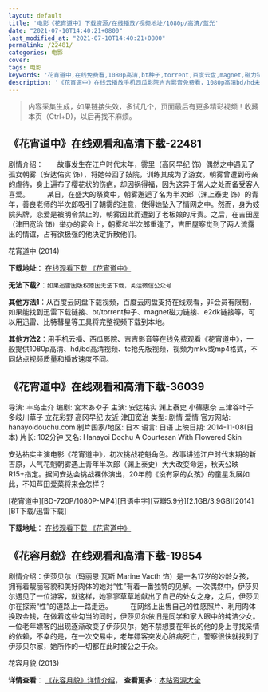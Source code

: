 ```yaml
---
layout: default
title: '电影《花宵道中》下载资源/在线播放/视频地址/1080p/高清/蓝光'
date: "2021-07-10T14:40:21+0800"
last_modified_at: "2021-07-10T14:40:21+0800"
permalink: /22481/
categories: 电影
cover:
tags: 电影
keywords: '花宵道中,在线免费看,1080p高清,bt种子,torrent,百度云盘,magnet,磁力链,迅雷下载资源'
description: '《花宵道中》在线云播放手机西瓜影院吉吉影音免费看，1080p高清bd/hd未删减完整版和tc抢先枪版，mkv/mp4格式，附带bt/torrent种子、magnet/磁力链、百度云盘、网盘资源迅雷下载链接'
---
```


>内容采集生成，如果链接失效，多试几个，页面最后有更多精彩视频！收藏本页（Ctrl+D)，以后再找不麻烦。


## 《花宵道中》在线观看和高清下载-22481

剧情介绍：　　故事发生在江户时代末年，雾里（高冈早纪 饰）偶然之中遇见了孤女朝雾（安达佑实 饰），将她带回了妓院，训练其成为了游女。朝雾曾遭到母亲的虐待，身上遍布了樱花状的伤疤，却因祸得福，因为这异于常人之处而备受客人喜爱。  　　某日，在盛大的祭奠中，朝雾邂逅了名为半次郎（渊上泰史 饰）的青年，善良老师的半次郎吸引了朝雾的注意，使得她坠入了情网之中。然而，身为妓院头牌，恋爱是被明令禁止的，朝雾因此而遭到了老板娘的斥责。之后，在吉田屋（津田宽治 饰）举办的宴会上，朝雾和半次郎重逢了，吉田屋察觉到了两人流露出的情谊，占有欲极强的他决定拆散他们。


花宵道中 (2014)

**下载地址**： [在线观看下载 《花宵道中》](https://www.btbtdy.me/btdy/dy447.html) 


**无法下载?**：`如果迅雷因版权原因无法下载，关注微信公众号 `

**其他方法1**：从百度云网盘下载视频，百度云网盘支持在线观看，非会员有限制，如果能找到迅雷下载链接、bt/torrent种子、magnet磁力链接、e2dk链接等，可以用迅雷、比特彗星等工具将完整视频下载到本地。

**其他方法2**：用手机云播、西瓜影院、吉吉影音等在线免费观看《花宵道中》，一般提供1080p高清、hd/bd高清视频、tc抢先版视频，视频为mkv或mp4格式，不同站点视频质量和播放速度不同。


## 《花宵道中》在线观看和高清下载-36039

导演: 丰岛圭介 编剧: 宮木あや子 主演: 安达祐实 渊上泰史 小篠恵奈 三津谷叶子 多岐川華子 立花彩野 高冈早纪 友近 津田宽治 类型: 剧情 爱情 官方网站: hanayoidouchu.com 制片国家/地区: 日本 语言: 日语 上映日期: 2014-11-08(日本) 片长: 102分钟 又名: Hanayoi Dochu A Courtesan With Flowered Skin

安达祐实主演电影《花宵道中》，初次挑战花魁角色。故事讲述江户时代末期的新吉原，人气花魁朝雾遇上青年半次郎（渊上泰史）大大改变命运，秋天公映R15+指定。据闻安达会挑战裸体演出，20年前《没有家的女孩》的童星发展如此，不知芦田爱菜将来会怎样？


[花宵道中][BD-720P/1080P-MP4][日语中字][豆瓣5.9分][2.1GB/3.9GB][2014][BT下载/迅雷下载]

**下载地址**： [在线观看下载 《花宵道中》](https://www.btdx8.com/torrent/a_courtesan_with_flowered_skin_2014.html) 


## 《花容月貌》在线观看和高清下载-19854

剧情介绍：伊莎贝尔（玛丽恩·瓦斯 Marine Vacth 饰）是一名17岁的妙龄女孩，拥有着靓丽容貌和美好肉体的她对“性”有着一番独特的见解。一次偶然中，伊莎贝尔遇见了一位游客，就这样，她寥寥草草地献出了自己的处女之身，之后，伊莎贝尔在探索“性”的道路上一路走远。  　　在网络上出售自己的性感照片、利用肉体换取金钱，在做着这些勾当的同时，伊莎贝尔依旧是同学和家人眼中的纯洁少女。一位老年嫖客的出现逐渐改变了伊莎贝尔，她不禁想要在年长的他的身上寻找亲情的依赖，不幸的是，在一次交易中，老年嫖客突发心脏病死亡，警察很快就找到了伊莎贝尔家，她所作的一切都在此时被公之于众。


花容月貌 (2013)

**详情查看**： [《花容月貌》详情介绍](/movie/19854/)， **查看更多**：[本站资源大全](/movie/t/all/)

